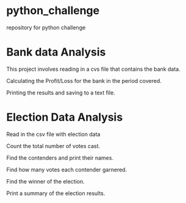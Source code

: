 # python_challenge
repository for python challenge
# Bank data Analysis
This project involves reading in a cvs file that contains the bank data.

Calculating the Profit/Loss for the bank in the period covered.

Printing the results and saving to a text file.

# Election Data Analysis
Read in the csv file with election data

Count the total number of votes cast.

Find the contenders and print their names.

Find how many votes each contender garnered.

Find the winner of the election.

Print a summary of the election results.

